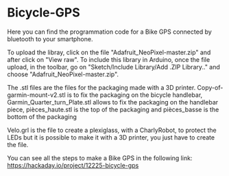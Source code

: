 # Bicycle-GPS

Here you can find the programmation code for a Bike GPS connected by bluetooth to your smartphone. 

To upload the libray, click on the file "Adafruit_NeoPixel-master.zip" and after click on "View raw". To include this library in Arduino, once the file upload, in the toolbar, go on "Sketch/Include Library/Add .ZIP Library.." and choose "Adafruit_NeoPixel-master.zip".

The .stl files are the files for the packaging made with a 3D printer. Copy-of-garmin-mount-v2.stl is to fix the packaging on the bicycle handlebar,  Garmin_Quarter_turn_Plate.stl allows to fix the packaging on the handlebar piece, pièces_haute.stl is the top of the packaging and pièces_basse is the bottom of the packaging

Velo.grl is the file to create a plexiglass, with a CharlyRobot, to protect the LEDs but it is possible to make it with a 3D printer, you just have to create the file.

You can see all the steps to make a Bike GPS in the following link: https://hackaday.io/project/12225-bicycle-gps
